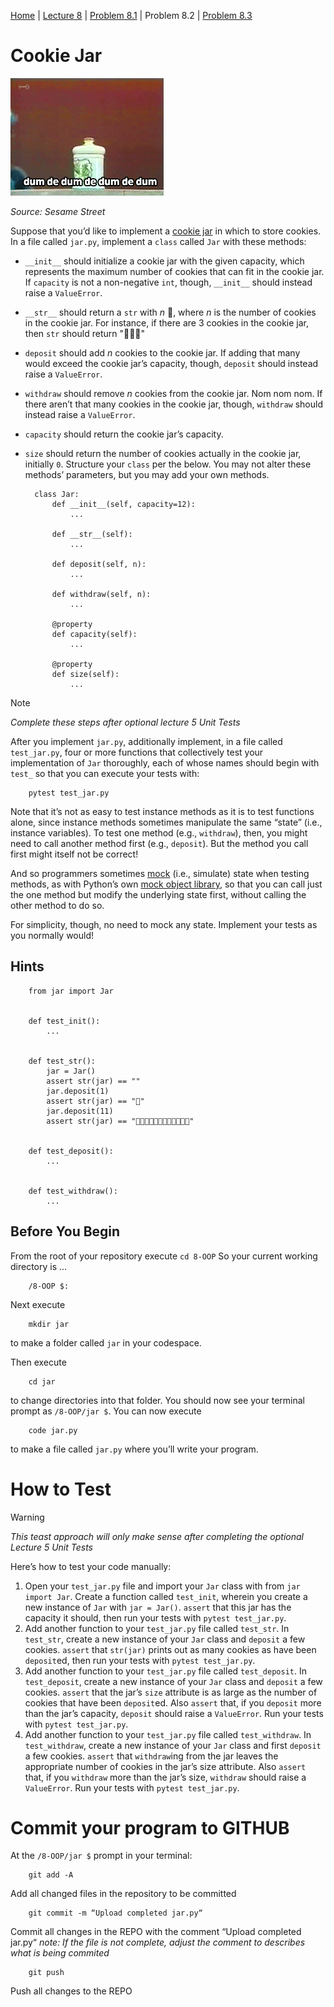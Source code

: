 [Home](../README.md) | [Lecture 8](8-OOP.md) | [Problem 8.1](PROBLEM8.1.md) | Problem 8.2 | [Problem 8.3](PROBLEM8.3.md)

# Cookie Jar
<img src="images/giphy1.gif"/> 

_Source: Sesame Street_

Suppose that you’d like to implement a [cookie jar](https://en.wikipedia.org/wiki/Cookie_jar) in which to store cookies. In a file called `jar.py`, implement a `class` called `Jar` with these methods:

- `__init__` should initialize a cookie jar with the given capacity, which represents the maximum number of cookies that can fit in the cookie jar. If `capacity` is not a non-negative `int`, though, `__init__` should instead raise a `ValueError`.
- `__str__` should return a `str` with _n_ 🍪, where _n_ is the number of cookies in the cookie jar. For instance, if there are 3 cookies in the cookie jar, then `str` should return "🍪🍪🍪"
- `deposit` should add _n_ cookies to the cookie jar. If adding that many would exceed the cookie jar’s capacity, though, `deposit` should instead raise a `ValueError`.
- `withdraw` should remove _n_ cookies from the cookie jar. Nom nom nom. If there aren’t that many cookies in the cookie jar, though, `withdraw` should instead raise a `ValueError`.
- `capacity` should return the cookie jar’s capacity.
- `size` should return the number of cookies actually in the cookie jar, initially `0`.
Structure your `class` per the below. You may not alter these methods’ parameters, but you may add your own methods.

		class Jar:
			def __init__(self, capacity=12):
				...

			def __str__(self):
				...

			def deposit(self, n):
				...

			def withdraw(self, n):
				...

			@property
			def capacity(self):
				...

			@property
			def size(self):
				...

> [!NOTE]  
> _Complete these steps after optional lecture 5 Unit Tests_ 

After you implement `jar.py`, additionally implement, in a file called `test_jar.py`, four or more functions that collectively test your implementation of `Jar` thoroughly, each of whose names should begin with `test_` so that you can execute your tests with:

		pytest test_jar.py
Note that it’s not as easy to test instance methods as it is to test functions alone, since instance methods sometimes manipulate the same “state” (i.e., instance variables). To test one method (e.g., `withdraw`), then, you might need to call another method first (e.g., `deposit`). But the method you call first might itself not be correct!

And so programmers sometimes [mock](https://en.wikipedia.org/wiki/Mock_object) (i.e., simulate) state when testing methods, as with Python’s own [mock object library](https://docs.python.org/3/library/unittest.mock.html), so that you can call just the one method but modify the underlying state first, without calling the other method to do so.

For simplicity, though, no need to mock any state. Implement your tests as you normally would!

## Hints  
		from jar import Jar


		def test_init():
			...


		def test_str():
			jar = Jar()
			assert str(jar) == ""
			jar.deposit(1)
			assert str(jar) == "🍪"
			jar.deposit(11)
			assert str(jar) == "🍪🍪🍪🍪🍪🍪🍪🍪🍪🍪🍪🍪"


		def test_deposit():
			...


		def test_withdraw():
			...

## Before You Begin
From the root of your repository execute `cd 8-OOP` So your current working directory is ...		

		/8-OOP $:
Next execute

		mkdir jar
to make a folder called `jar` in your codespace.

Then execute

		cd jar
to change directories into that folder. You should now see your terminal prompt as `/8-OOP/jar $`. You can now execute

		code jar.py
to make a file called `jar.py` where you’ll write your program.

# How to Test
> [!WARNING]  
> _This teast approach will only make sense after completing the optional Lecture 5 Unit Tests_ 

Here’s how to test your code manually:
1. Open your `test_jar.py` file and import your `Jar` class with from `jar import Jar`. Create a function called `test_init`, wherein you create a new instance of `Jar` with `jar = Jar()`. `assert` that this jar has the capacity it should, then run your tests with `pytest test_jar.py`.
2. Add another function to your `test_jar.py` file called `test_str`. In `test_str`, create a new instance of your `Jar` class and `deposit` a few cookies. `assert` that `str(jar)` prints out as many cookies as have been `deposit`ed, then run your tests with `pytest test_jar.py`.
3. Add another function to your `test_jar.py` file called `test_deposit`. In `test_deposit`, create a new instance of your `Jar` class and `deposit` a few cookies. `assert` that the jar’s `size` attribute is as large as the number of cookies that have been `deposit`ed. Also `assert` that, if you `deposit` more than the jar’s capacity, `deposit` should raise a `ValueError`. Run your tests with `pytest test_jar.py`.
4. Add another function to your `test_jar.py` file called `test_withdraw`. In `test_withdraw`, create a new instance of your `Jar` class and first `deposit` a few cookies. `assert` that `withdraw`ing from the jar leaves the appropriate number of cookies in the jar’s size attribute. Also `assert` that, if you `withdraw` more than the jar’s size, `withdraw` should raise a `ValueError`. Run your tests with `pytest test_jar.py`. 

# Commit your program to GITHUB
At the `/8-OOP/jar $` prompt in your terminal:

		git add -A 
Add all changed files in the repository to be committed

		git commit -m “Upload completed jar.py“
Commit all changes in the REPO with the comment “Upload completed jar.py“
*note: If the file is not complete, adjust the comment to describes what is being commited*

		git push 
Push all changes to the REPO